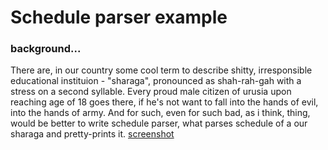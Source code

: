 # Schedule parser example
### background...
There are, in our country some cool term to describe shitty, irresponsible educational instituion - "sharaga", pronounced as shah-rah-gah with a stress on a second syllable. Every proud male citizen of urusia upon reaching age of 18 goes there, if he's not want to fall into the hands of evil, into the hands of army.
And for such, even for such bad, as i think, thing, would be better to write schedule parser, what parses schedule of a our sharaga and pretty-prints it.
[screenshot](doc/screenshot.png)
